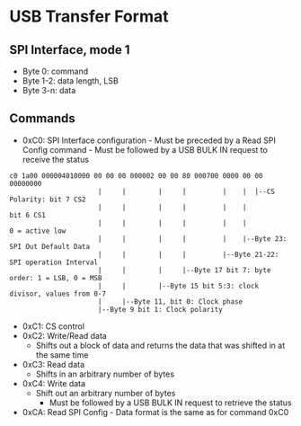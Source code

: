 # USB Transfer Format
## SPI Interface, mode 1
- Byte 0: command
- Byte 1-2: data length, LSB
- Byte 3-n: data

## Commands
- 0xC0: SPI Interface configuration
        - Must be preceded by a Read SPI Config command
        - Must be followed by a USB BULK IN request to receive the status
```
c0 1a00 000004010000 00 00 00 000002 00 00 80 000700 0000 00 00 00000000
                      |     |        |     |         |    |  |--CS Polarity: bit 7 CS2
                      |     |        |     |         |    |                  bit 6 CS1
                      |     |        |     |         |    |                  0 = active low
                      |     |        |     |         |    |--Byte 23: SPI Out Default Data
                      |     |        |     |         |--Byte 21-22: SPI operation Interval
                      |     |        |     |--Byte 17 bit 7: byte order: 1 = LSB, 0 = MSB
                      |     |        |--Byte 15 bit 5:3: clock divisor, values from 0-7
                      |     |--Byte 11, bit 0: Clock phase
                      |--Byte 9 bit 1: Clock polarity
```
- 0xC1: CS control
- 0xC2: Write/Read data
	- Shifts out a block of data and returns the data that was shifted in at
the same time
- 0xC3: Read data
	- Shifts in an arbitrary number of bytes
- 0xC4: Write data
	- Shift out an arbitrary number of bytes
        - Must be followed by a USB BULK IN request to retrieve the status
- 0xCA: Read SPI Config
        - Data format is the same as for command 0xC0
